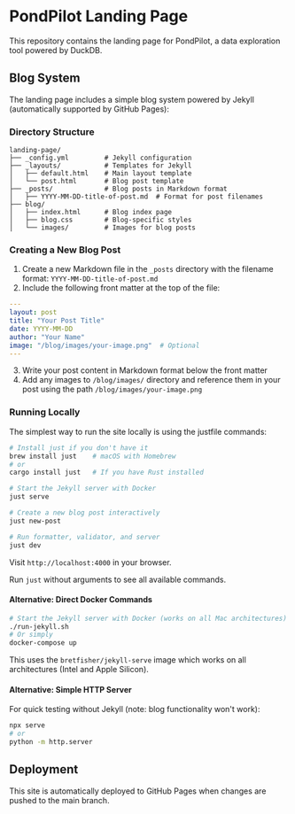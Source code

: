 # PondPilot Landing Page

This repository contains the landing page for PondPilot, a data exploration tool powered by DuckDB.

## Blog System

The landing page includes a simple blog system powered by Jekyll (automatically supported by GitHub Pages):

### Directory Structure

```
landing-page/
├── _config.yml         # Jekyll configuration
├── _layouts/           # Templates for Jekyll
│   ├── default.html    # Main layout template
│   └── post.html       # Blog post template
├── _posts/             # Blog posts in Markdown format
│   ├── YYYY-MM-DD-title-of-post.md  # Format for post filenames
├── blog/
│   ├── index.html      # Blog index page
│   ├── blog.css        # Blog-specific styles
│   └── images/         # Images for blog posts
```

### Creating a New Blog Post

1. Create a new Markdown file in the `_posts` directory with the filename format: `YYYY-MM-DD-title-of-post.md`
2. Include the following front matter at the top of the file:

```yaml
---
layout: post
title: "Your Post Title"
date: YYYY-MM-DD
author: "Your Name"
image: "/blog/images/your-image.png"  # Optional
---
```

3. Write your post content in Markdown format below the front matter
4. Add any images to `/blog/images/` directory and reference them in your post using the path `/blog/images/your-image.png`

### Running Locally

The simplest way to run the site locally is using the justfile commands:

```bash
# Install just if you don't have it
brew install just    # macOS with Homebrew
# or
cargo install just   # If you have Rust installed

# Start the Jekyll server with Docker
just serve

# Create a new blog post interactively
just new-post

# Run formatter, validator, and server
just dev
```

Visit `http://localhost:4000` in your browser.

Run `just` without arguments to see all available commands.

#### Alternative: Direct Docker Commands

```bash
# Start the Jekyll server with Docker (works on all Mac architectures)
./run-jekyll.sh
# Or simply
docker-compose up
```

This uses the `bretfisher/jekyll-serve` image which works on all architectures (Intel and Apple Silicon).

#### Alternative: Simple HTTP Server 

For quick testing without Jekyll (note: blog functionality won't work):

```bash
npx serve
# or
python -m http.server
```

## Deployment

This site is automatically deployed to GitHub Pages when changes are pushed to the main branch.